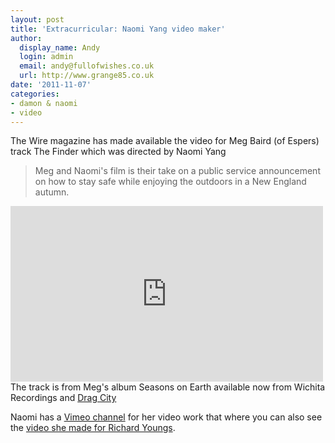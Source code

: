 ```yaml
---
layout: post
title: 'Extracurricular: Naomi Yang video maker'
author:
  display_name: Andy
  login: admin
  email: andy@fullofwishes.co.uk
  url: http://www.grange85.co.uk
date: '2011-11-07'
categories:
- damon & naomi
- video
---
```

<p>The Wire magazine has made available the video for Meg Baird (of Espers) track The Finder which was directed by Naomi Yang</p>
<blockquote><p>Meg and Naomi's film is their take on a public service announcement on how to stay safe while enjoying the outdoors in a New England autumn.</p></blockquote>
<p><iframe class="aligncenter" src="https://player.vimeo.com/video/31604825?color=ffffff" width="500" height="281" frameborder="0" webkitAllowFullScreen allowFullScreen></iframe><br />
The track is from Meg's album Seasons on Earth available now from Wichita Recordings and <a href="http://www.dragcity.com/products/seasons-on-earth">Drag City</a></p>
<p>Naomi has a <a href="http://vimeo.com/naomiyang">Vimeo channel</a> for her video work that where you can also see the <a href="/2011/11/07/extracurricular-naomi-yang-video-maker/">video she made for Richard Youngs</a>.</p>
